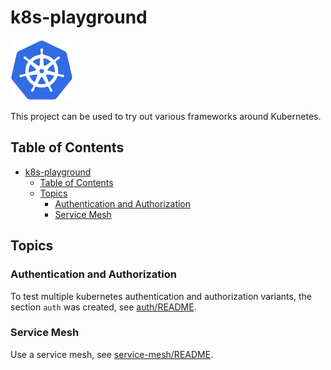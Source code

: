 # k8s-playground

<img src="assets/kubernetes.png" alt="kubernetes" width="100"/>

This project can be used to try out various frameworks around Kubernetes.

## Table of Contents

- [k8s-playground](#k8s-playground)
  - [Table of Contents](#table-of-contents)
  - [Topics](#topics)
    - [Authentication and Authorization](#authentication-and-authorization)
    - [Service Mesh](#service-mesh)

## Topics

### Authentication and Authorization

To test multiple kubernetes authentication and authorization variants, the section `auth` was created, see [auth/README](auth/README.md).

### Service Mesh

Use a service mesh, see [service-mesh/README](service-mesh/README.md).
